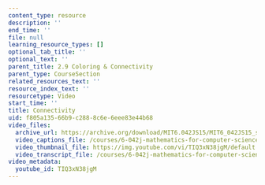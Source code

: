 ```yaml
---
content_type: resource
description: ''
end_time: ''
file: null
learning_resource_types: []
optional_tab_title: ''
optional_text: ''
parent_title: 2.9 Coloring & Connectivity
parent_type: CourseSection
related_resources_text: ''
resource_index_text: ''
resourcetype: Video
start_time: ''
title: Connectivity
uid: f805a135-66b9-c288-8c6e-6eee83e44b68
video_files:
  archive_url: https://archive.org/download/MIT6.042JS15/MIT6_042JS15_simpleconnect_video_ipod.mp4
  video_captions_file: /courses/6-042j-mathematics-for-computer-science-spring-2015/545cbcb89f965272b8687656620471c0_TIQ3xN38jgM.vtt
  video_thumbnail_file: https://img.youtube.com/vi/TIQ3xN38jgM/default.jpg
  video_transcript_file: /courses/6-042j-mathematics-for-computer-science-spring-2015/a1481577ce526bedf7fa08fa1ef3157a_TIQ3xN38jgM.pdf
video_metadata:
  youtube_id: TIQ3xN38jgM
---
```

